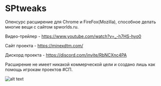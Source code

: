 # SPtweaks

Опенсурс расширение для Chrome и FireFox(Mozilla), способное делать многие вещи с сайтом spworlds.ru.

Видео-трейлер - https://www.youtube.com/watch?v=_-h7HS-hyo0

Сайт проекта - https://minexdtm.com/

Дискорд проекта - https://discord.com/invite/RbNCXnc4PA


Расширение не имеет никакой коммерческой цели и создано лишь как помощь игрокам проектов #СП.




![alt text](https://media.discordapp.net/attachments/708742470057328671/997164478124798012/-2.png?width=1015&height=571)
